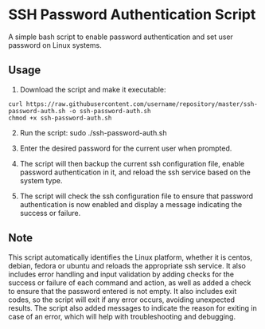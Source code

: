 # SSH Password Authentication Script

A simple bash script to enable password authentication and set user password on Linux systems.

## Usage

1. Download the script and make it executable:
```
curl https://raw.githubusercontent.com/username/repository/master/ssh-password-auth.sh -o ssh-password-auth.sh
chmod +x ssh-password-auth.sh
```
2. Run the script:
sudo ./ssh-password-auth.sh

3. Enter the desired password for the current user when prompted.

4. The script will then backup the current ssh configuration file, enable password authentication in it, and reload the ssh service based on the system type.

5. The script will check the ssh configuration file to ensure that password authentication is now enabled and display a message indicating the success or failure.

## Note

This script automatically identifies the Linux platform, whether it is centos, debian, fedora or ubuntu and reloads the appropriate ssh service. It also includes error handling and input validation by adding checks for the success or failure of each command and action, as well as added a check to ensure that the password entered is not empty. It also includes exit codes, so the script will exit if any error occurs, avoiding unexpected results. The script also added messages to indicate the reason for exiting in case of an error, which will help with troubleshooting and debugging.

